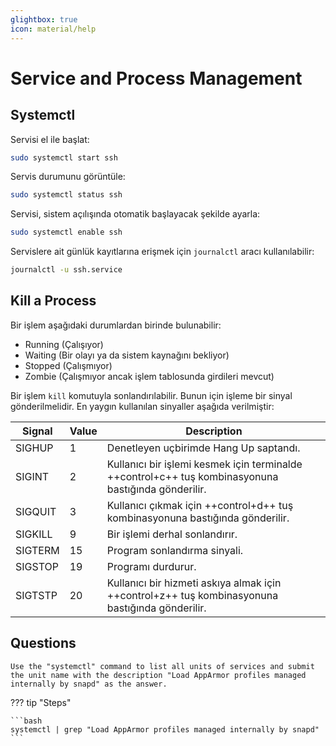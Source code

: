 ```yaml
---
glightbox: true
icon: material/help
---
```


# Service and Process Management

## Systemctl

Servisi el ile başlat:

```bash
sudo systemctl start ssh
```

Servis durumunu görüntüle:

```bash
sudo systemctl status ssh
```

Servisi, sistem açılışında otomatik başlayacak şekilde ayarla:

```bash
sudo systemctl enable ssh
```

Servislere ait günlük kayıtlarına erişmek için `journalctl` aracı kullanılabilir:

```bash
journalctl -u ssh.service
```

## Kill a Process

Bir işlem aşağıdaki durumlardan birinde bulunabilir:

* Running (Çalışıyor)
* Waiting (Bir olayı ya da sistem kaynağını bekliyor)
* Stopped (Çalışmıyor)
* Zombie (Çalışmıyor ancak işlem tablosunda girdileri mevcut)

Bir işlem `kill` komutuyla sonlandırılabilir. Bunun için işleme bir sinyal gönderilmelidir. En yaygın kullanılan sinyaller aşağıda verilmiştir:

| Signal | Value | Description |
|---|---|---|
| SIGHUP | 1 | Denetleyen uçbirimde Hang Up saptandı. |
| SIGINT | 2 | Kullanıcı bir işlemi kesmek için terminalde ++control+c++ tuş kombinasyonuna bastığında gönderilir. |
| SIGQUIT | 3 | Kullanıcı çıkmak için ++control+d++ tuş kombinasyonuna bastığında gönderilir. |
| SIGKILL | 9 | Bir işlemi derhal sonlandırır. |
| SIGTERM | 15 | Program sonlandırma sinyali. |
| SIGSTOP | 19 | Programı durdurur. |
| SIGTSTP | 20 | Kullanıcı bir hizmeti askıya almak için ++control+z++ tuş kombinasyonuna bastığında gönderilir. |

## Questions

```text
Use the "systemctl" command to list all units of services and submit the unit name with the description "Load AppArmor profiles managed internally by snapd" as the answer.
```

??? tip "Steps"

    ```bash
    systemctl | grep "Load AppArmor profiles managed internally by snapd"
    ```
